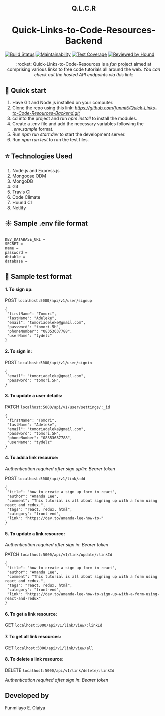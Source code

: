 <h2 align = "center"> Q.L.C.R<h2>
<h1 align = "center"> Quick-Links-to-Code-Resources-Backend</h1>

[![Build Status](https://travis-ci.com/funmi5/Quick-Links-to-Code-Resources-Backend.svg?branch=develop)](https://travis-ci.com/funmi5/Quick-Links-to-Code-Resources-Backend)
[![Maintainability](https://api.codeclimate.com/v1/badges/900b6ff6a78a85717f3a/maintainability)](https://codeclimate.com/github/funmi5/Quick-Links-to-Code-Resources-Backend/maintainability)
[![Test Coverage](https://api.codeclimate.com/v1/badges/900b6ff6a78a85717f3a/test_coverage)](https://codeclimate.com/github/funmi5/Quick-Links-to-Code-Resources-Backend/test_coverage)
[![Reviewed by Hound](https://img.shields.io/badge/Reviewed_by-Hound-8E64B0.svg)](https://houndci.com)

<p align = "center"> :rocket: Quick-Links-to-Code-Resources is a <em>fun</em> project aimed at comprising various links to free code tutorials all around the web.  
<em>You can check out the hosted API endpoints via this link:</em>
</p>

## :rocket: Quick start

1.  Have Git and Node.js installed on your computer.
2.  Clone the repo using this link: _https://github.com/funmi5/Quick-Links-to-Code-Resources-Backend.git_
3.  cd into the project and run _npm install_ to install the modules.
4.  Create a .env file and add the necessary variables following the _.env.sample_ format.
5.  Run _npm run start:dev_ to start the development server.
6.  Run _npm run test_ to run the test files.
 
## :star: Technologies Used

1. Node.js and Express.js
2. Mongoose ODM
3. MongoDB
4. Git
5. Travis CI
6. Code Climate
7. Hound CI
8. Netlify

## :sunny: Sample .env file format

```

DEV_DATABASE_URI = 
SECRET =  
name = 
password = 
dbtable = 
database = 

```

## :cherry_blossom: Sample test format

<h4>1. To sign up:</h4>
   
  POST `localhost:5000/api/v1/user/signup`

   ```
   {
	"firstName": "Tomori",
	"lastName": "Adeleke",
	"email": "tomoriadeleke@gmail.com",
	"password": "tomori.5H",
    "phoneNumber": "08353637788",
	"userName": "tydelz"
}
   ```

<h4>2. To sign in:</h4>
   
  POST `localhost:5000/api/v1/user/signin`

   ```
   {
	"email": "tomoriadeleke@gmail.com",
	"password": "tomori.5H",
}
   ```

<h4>3. To update a user details:</h4>
   
  PATCH `localhost:5000/api/v1/user/settings/:_id`

   ```
   {
	"firstName": "Tomori",
	"lastName": "Adeleke",
	"email": "tomoriadeleke@gmail.com",
	"password": "tomori.5H",
    "phoneNumber": "08353637788",
	"userName": "tydelz"
}
   ```
   
   
<h4>4. To add a link resource:</h4>
   
   *Authentication required after sign up/in*: _Bearer token_
   
  POST `localhost:5000/api/v1/link/add`
   
   ```
   {
	"title": "how to create a sign up form in react",
	"author": "Amanda Lee",
	"comment": "This tutorial is all about signing up with a form uisng react and redux.",
	"tags": "react, redux, html",
	"category": "front-end",
	"link": "https://dev.to/amanda-lee-how-to-"
}
   ```
   
   <h4>5. To update a link resource:</h4>
   
  *Authentication required after sign in*: _Bearer token_
   
  PATCH `localhost:5000/api/v1/link/update/:linkId`

   ```
   {
	"title": "how to create a sign up form in react",
	"author": "Amanda Lee",
	"comment": "This tutorial is all about signing up with a form using react and redux.",
	"tags": "react, redux, html",
	"category": "front-end",
	"link": "https://dev.to/amanda-lee-how-to-sign-up-with-a-form-using-react-and-redux"
}
   ```    
 <h4>6. To get a link resource:</h4>
   
  GET `localhost:5000/api/v1/link/view/:linkId`
  
  <h4>7. To get all link resources:</h4>
   
  GET `localhost:5000/api/v1/link/view/all`

<h4>8. To delete a link resource:</h4>
   
  DELETE `localhost:5000/api/v1/link/delete/:linkId`

*Authentication required after sign in*: _Bearer token_

   
## Developed by
Funmilayo E. Olaiya   